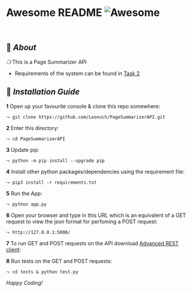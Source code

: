 <div align="left">

# Awesome README ![Awesome](https://cdn.rawgit.com/sindresorhus/awesome/d7305f38d29fed78fa85652e3a63e154dd8e8829/media/badge.svg)

<br>

</div>

## :page_with_curl: _About_
*❍* This is a Page Summarizer API 
- Requirements of the system can be found in [Task 2](https://docs.google.com/document/d/1IZs92nfnh85d7zwQquV25chc0NXsBZUf0KxqxqKBAsU/edit)

## :page_with_curl: _Installation Guide_

**1** Open up your favourite console & clone this repo somewhere:

```⤳ git clone https://github.com/Leonuch/PageSummarizerAPI.git```

**2** Enter this directory:

```⤳ cd PageSummarizerAPI```

**3** Update pip:

```⤳ python -m pip install --upgrade pip```

**4** Install other python packages/dependencies using the requirement file:

```⤳ pip3 install -r requirements.txt```

**5** Run the App:

```⤳ python app.py```

**6** Open your browser and type in this URL which is an equivalent of a GET request to view the json format for perfoming a POST request:

```⤳ http://127.0.0.1:5000/```

**7** To run GET and POST requests on the API download [Advanced REST client](https://chrome.google.com/webstore/detail/advanced-rest-client/hgmloofddffdnphfgcellkdfbfbjeloo/related):

**8** Run tests on the GET and POST requests:

```⤳ cd tests & python test.py```

*Happy Coding!*
